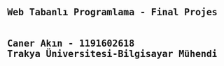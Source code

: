 <pre>
  <h2> 
  Web Tabanlı Programlama - Final Projesi  
  <br> 
  Caner Akın - 1191602618   
  Trakya Üniversitesi-Bilgisayar Mühendisliği 
  </br>
  </h2>
 </pre>
 <pre>
 <title> asda <title>
 </pre>
